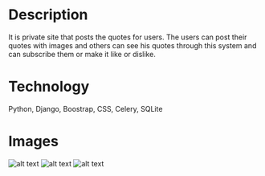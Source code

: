 # Description
It is private site that posts the quotes for users. The users can post their quotes with images and others can see his quotes through this system and can subscribe them or make it like or dislike. 

# Technology 
Python, Django, Boostrap, CSS, Celery, SQLite

# Images
![alt text](https://github.com/bigshoesdev/BonfireQuotes/blob/master/Screenshot_1.png?raw=true)
![alt text](https://github.com/bigshoesdev/BonfireQuotes/blob/master/Screenshot_2.png?raw=true)
![alt text](https://github.com/bigshoesdev/BonfireQuotes/blob/master/Screenshot_3.png?raw=true)
